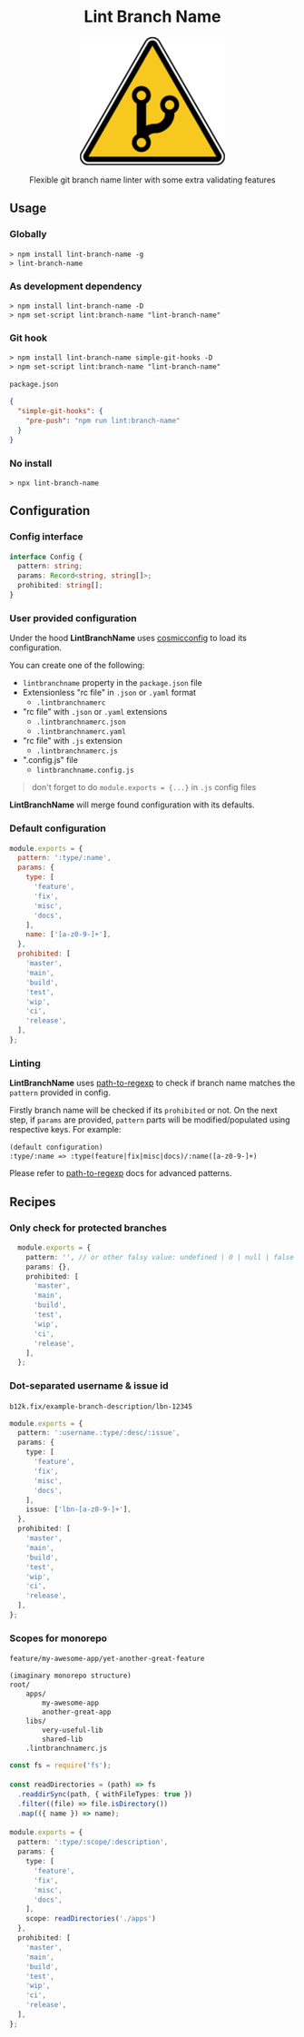 <div align="center">
  <h1>Lint Branch Name</h1>
  <img src="./logo.png">
  <p>Flexible git branch name linter with some extra validating features</p>
</div>

## Usage

### Globally
```shell
> npm install lint-branch-name -g
> lint-branch-name
```

### As development dependency
```shell
> npm install lint-branch-name -D
> npm set-script lint:branch-name "lint-branch-name"
```

### Git hook
```shell
> npm install lint-branch-name simple-git-hooks -D
> npm set-script lint:branch-name "lint-branch-name"
```
`package.json`
```json
{
  "simple-git-hooks": {
    "pre-push": "npm run lint:branch-name"
  }
}
```

### No install

```shell
> npx lint-branch-name
```


## Configuration

### Config interface

```typescript
interface Config {
  pattern: string;
  params: Record<string, string[]>;
  prohibited: string[];
}
```

### User provided configuration

Under the hood **LintBranchName** uses [cosmicconfig](https://www.npmjs.com/package/cosmiconfig) to load its configuration.

You can create one of the following:
- `lintbranchname` property in the `package.json` file
- Extensionless "rc file" in `.json` or `.yaml` format
  - `.lintbranchnamerc`
- "rc file" with `.json` or `.yaml` extensions
  - `.lintbranchnamerc.json`
  - `.lintbranchnamerc.yaml`
- "rc file" with `.js` extension
  - `.lintbranchnamerc.js`
- ".config.js" file
  - `lintbranchname.config.js`

> don't forget to do `module.exports = {...}` in `.js` config files

**LintBranchName** will merge found configuration with its defaults.

### Default configuration

```javascript
module.exports = {
  pattern: ':type/:name',
  params: {
    type: [
      'feature',
      'fix',
      'misc',
      'docs',
    ],
    name: ['[a-z0-9-]+'],
  },
  prohibited: [
    'master',
    'main',
    'build',
    'test',
    'wip',
    'ci',
    'release',
  ],
};
```

### Linting

**LintBranchName** uses [path-to-regexp](https://www.npmjs.com/package/path-to-regexp) to check if branch name
matches the `pattern` provided in config.

Firstly branch name will be checked if its `prohibited` or not. On the next step, if `params` are provided,
`pattern` parts will be modified/populated using respective keys. For example:
```
(default configuration)
:type/:name => :type(feature|fix|misc|docs)/:name([a-z0-9-]+)
```

Please refer to [path-to-regexp](https://www.npmjs.com/package/path-to-regexp) docs for advanced patterns.

## Recipes

### Only check for protected branches

```typescript
  module.exports = {
    pattern: '', // or other falsy value: undefined | 0 | null | false
    params: {},
    prohibited: [
      'master',
      'main',
      'build',
      'test',
      'wip',
      'ci',
      'release',
    ],
  };
```

### Dot-separated username & issue id

`b12k.fix/example-branch-description/lbn-12345`

```typescript
module.exports = {
  pattern: ':username.:type/:desc/:issue',
  params: {
    type: [
      'feature',
      'fix',
      'misc',
      'docs',
    ],
    issue: ['lbn-[a-z0-9-]+'],
  },
  prohibited: [
    'master',
    'main',
    'build',
    'test',
    'wip',
    'ci',
    'release',
  ],
};
```

### Scopes for monorepo

`feature/my-awesome-app/yet-another-great-feature`

```
(imaginary monorepo structure)
root/
    apps/
        my-awesome-app
        another-great-app
    libs/
        very-useful-lib
        shared-lib
    .lintbranchnamerc.js
```

```typescript
const fs = require('fs');

const readDirectories = (path) => fs
  .readdirSync(path, { withFileTypes: true })
  .filter((file) => file.isDirectory())
  .map(({ name }) => name);

module.exports = {
  pattern: ':type/:scope/:description',
  params: {
    type: [
      'feature',
      'fix',
      'misc',
      'docs',
    ],
    scope: readDirectories('./apps')
  },
  prohibited: [
    'master',
    'main',
    'build',
    'test',
    'wip',
    'ci',
    'release',
  ],
};
```
